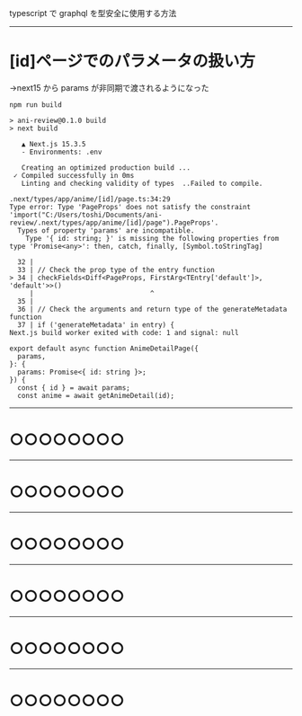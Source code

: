 typescript で graphql を型安全に使用する方法

---

# [id]ページでのパラメータの扱い方

→next15 から params が非同期で渡されるようになった

```
npm run build

> ani-review@0.1.0 build
> next build

   ▲ Next.js 15.3.5
   - Environments: .env

   Creating an optimized production build ...
 ✓ Compiled successfully in 0ms
   Linting and checking validity of types  ..Failed to compile.

.next/types/app/anime/[id]/page.ts:34:29
Type error: Type 'PageProps' does not satisfy the constraint 'import("C:/Users/toshi/Documents/ani-review/.next/types/app/anime/[id]/page").PageProps'.
  Types of property 'params' are incompatible.
    Type '{ id: string; }' is missing the following properties from type 'Promise<any>': then, catch, finally, [Symbol.toStringTag]

  32 |
  33 | // Check the prop type of the entry function
> 34 | checkFields<Diff<PageProps, FirstArg<TEntry['default']>, 'default'>>()
     |                             ^
  35 |
  36 | // Check the arguments and return type of the generateMetadata function
  37 | if ('generateMetadata' in entry) {
Next.js build worker exited with code: 1 and signal: null
```

```
export default async function AnimeDetailPage({
  params,
}: {
  params: Promise<{ id: string }>;
}) {
  const { id } = await params;
  const anime = await getAnimeDetail(id);
```

---

# ○○○○○○○○

---

# ○○○○○○○○

---

# ○○○○○○○○

---

# ○○○○○○○○

---

# ○○○○○○○○

---

# ○○○○○○○○
